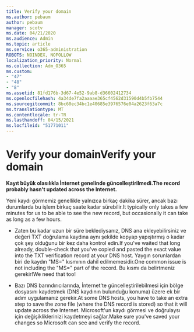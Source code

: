 ```yaml
---
title: Verify your domain
ms.author: pebaum
author: pebaum
manager: scotv
ms.date: 04/21/2020
ms.audience: Admin
ms.topic: article
ms.service: o365-administration
ROBOTS: NOINDEX, NOFOLLOW
localization_priority: Normal
ms.collection: Adm_O365
ms.custom:
- "47"
- "48"
- "8"
ms.assetid: 81fd176b-3d67-4e52-9ab8-d36602412734
ms.openlocfilehash: 4a34de7fa2aaaae365cf4562d31590d4b5fb7544
ms.sourcegitcommit: 8bc60ec34bc1e40685e3976576e04a2623f63a7c
ms.translationtype: MT
ms.contentlocale: tr-TR
ms.lasthandoff: 04/15/2021
ms.locfileid: "51771011"
---
```

# <a name="verify-your-domain"></a><span data-ttu-id="9ae2e-102">Verify your domain</span><span class="sxs-lookup"><span data-stu-id="9ae2e-102">Verify your domain</span></span>

 <span data-ttu-id="9ae2e-103">**Kayıt büyük olasılıkla İnternet genelinde güncelleştirilmedi.**</span><span class="sxs-lookup"><span data-stu-id="9ae2e-103">**The record probably hasn't updated across the Internet.**</span></span>
  
<span data-ttu-id="9ae2e-104">Yeni kaydı görmemiz genellikle yalnızca birkaç dakika sürer, ancak bazı durumlarda bu işlem birkaç saate kadar sürebilir.</span><span class="sxs-lookup"><span data-stu-id="9ae2e-104">It typically only takes a few minutes for us to be able to see the new record, but occasionally it can take as long as a few hours.</span></span> 
  
- <span data-ttu-id="9ae2e-105">Zaten bu kadar uzun bir süre beklediysanız, DNS ana ekleyebilirsiniz ve değeri TXT doğrulama kaydına aynı şekilde kopyap yapıştırmış o kadar çok şey olduğunu bir kez daha kontrol edin.</span><span class="sxs-lookup"><span data-stu-id="9ae2e-105">If you've waited that long already, double-check that you've copied and pasted the exact value into the TXT verification record at your DNS host.</span></span> <span data-ttu-id="9ae2e-106">Yaygın sorunlardan biri de kaydın "MS=" kısmının dahil edilmemesidir.</span><span class="sxs-lookup"><span data-stu-id="9ae2e-106">One common issue is not including the "MS=" part of the record.</span></span> <span data-ttu-id="9ae2e-107">Bu kısmı da belirtmeniz gerekir!</span><span class="sxs-lookup"><span data-stu-id="9ae2e-107">We need that too!</span></span>

- <span data-ttu-id="9ae2e-108">Bazı DNS barındırıcılarında, İnternet'te güncelleştirilebilmesi için bölge dosyasını kaydetmek (DNS kaydının bulunduğu konuma) üzere ek bir adım uygulamanız gerekir.</span><span class="sxs-lookup"><span data-stu-id="9ae2e-108">At some DNS hosts, you have to take an extra step to save the zone file (where the DNS record is stored) so that it will update across the Internet.</span></span> <span data-ttu-id="9ae2e-109">Microsoft'un kaydı görmesi ve doğrulaysı için değişikliklerinizi kaydetmeyi sağlar.</span><span class="sxs-lookup"><span data-stu-id="9ae2e-109">Make sure you've saved your changes so Microsoft can see and verify the record.</span></span>
